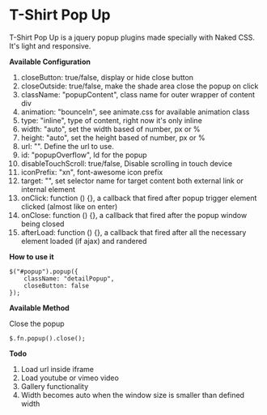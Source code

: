 T-Shirt Pop Up
==============

T-Shirt Pop Up is a jquery popup plugins made specially with Naked CSS. It's light and responsive.

**Available Configuration**

1. closeButton: true/false, display or hide close button
2. closeOutside: true/false, make the shade area close the popup on click
3. className: "popupContent", class name for outer wrapper of content div
4. animation: "bounceIn", see animate.css for available animation class
5. type: "inline", type of content, right now it's only inline
6. width: "auto", set the width based of number, px or %
7. height: "auto", set the height based of number, px or %
8. url: "". Define the url to use.
9. id: "popupOverflow", Id for the popup
10. disableTouchScroll: true/false, Disable scrolling in touch device
11. iconPrefix: "xn", font-awesome icon prefix
12. target: "", set selector name for target content both external link or internal element
13. onClick: function () {}, a callback that fired after popup trigger element clicked (almost like on enter)
14. onClose: function () {}, a callback that fired after the popup window being closed
15. afterLoad: function () {}, a callback that fired after all the necessary element loaded (if ajax) and randered


**How to use it**

	$("#popup").popup({
		className: "detailPopup",
		closeButton: false
	});

**Available Method**

Close the popup

	$.fn.popup().close();

**Todo**

1. Load url inside iframe
2. Load youtube or vimeo video
3. Gallery functionality
4. Width becomes auto when the window size is smaller than defined width
